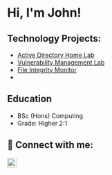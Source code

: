 <h1>Hi, I'm John! </h1>

<h2>Technology Projects:</h2>

  - [Active Directory Home Lab](https://github.com/joshmadakor1/Algorithms-Practice)
  - [Vulnerability Management Lab](XXX)
  - [File Integrity Monitor](XXX)
  - 


<h2> Education</h2>

 - BSc (Hons) Computing 
- Grade: Higher 2:1



<h2> 🤳 Connect with me:</h2>

[<img align="left" alt="JoshMadakor | YouTube" width="22px" src="https://cdn.jsdelivr.net/npm/simple-icons@v3/icons/youtube.svg" />][LinkedIn]

[LinkedIn]: https://twitter.com/joshmadakor


<!--
**joshmadakor1/joshmadakor1** is a ✨ _special_ ✨ repository because its `README.md` (this file) appears on your GitHub profile.

Here are some ideas to get you started:

- 🔭 I’m currently working on ...
- 🌱 I’m currently learning ...
- 👯 I’m looking to collaborate on ...
- 🤔 I’m looking for help with ...
- 💬 Ask me about ...
- 📫 How to reach me: ...
- 😄 Pronouns: ...
- ⚡ Fun fact: ...
-->
